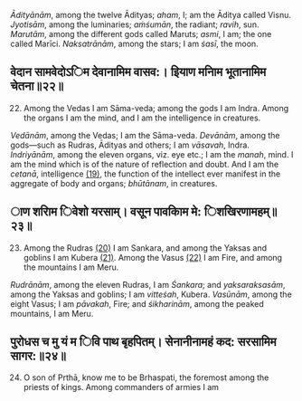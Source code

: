 *Ādityānām*, among the twelve Ādityas; *aham*, I; am the Āditya called Visnu. *Jyotisām*, among the luminaries; *aṁśumān*, the radiant; *ravih*, sun. *Marutām*, among the different gods called Maruts; *asmi*, I am; the one called Marīci. *Naksatrānām*, among the stars; I am *śasī*, the moon.

## वेदान सामवेदोऽिम देवानामिम वासव:। इियाण मनािम भूतानामिम चेतना॥२२॥

22. Among the Vedas I am Sāma-veda; among the gods I am Indra. Among the organs I am the mind, and I am the intelligence in creatures.

*Vedānām*, among the Vedas; I am the Sāma-veda. *Devānām*, among the gods—such as Rudras, Ādityas and others; I am *vāsavah*, Indra. *Indriyānām*, among the eleven organs, viz. eye etc.; I am the *manah*, mind. I am the mind which is of the nature of reflection and doubt. And I am the *cetanā*, intelligence [\(19\)](#page--1-0), the function of the intellect ever manifest in the aggregate of body and organs; *bhūtānam*, in creatures.

## ाण शरािम िवेशो यरसाम्। वसून पावकािम मे: िशखिरणामहम्॥२३॥

23. Among the Rudras [\(20\)](#page--1-1) I am Sankara, and among the Yaksas and goblins I am Kubera [\(21\)](#page--1-2). Among the Vasus [\(22\)](#page--1-3) I am Fire, and among the mountains I am Meru.

*Rudrānām*, among the eleven Rudras, I am *Śankara*; and *yaksaraksasām*, among the Yaksas and goblins; I am *vitteśah*, Kubera. *Vasūnām*, among the eight Vasus; I am *pāvakah*, Fire; and *śikharinām*, among the peaked mountains, I am Meru.

## पुरोधस च मु यं म िवि पाथ बृहपितम्। सेनानीनामहं कद: सरसामिम सागर:॥२४॥

24. O son of Prthā, know me to be Brhaspati, the foremost among the priests of kings. Among commanders of armies I am